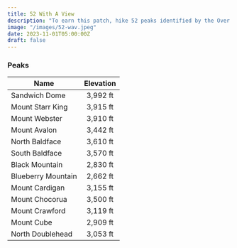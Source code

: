 ```yaml
---
title: 52 With A View 
description: "To earn this patch, hike 52 peaks identified by the Over The Hill Hikers group"
image: "/images/52-wav.jpeg"
date: 2023-11-01T05:00:00Z
draft: false
---
```

### Peaks 

| Name        |    Elevation    | 
| ------------- | :-----------: |
| Sandwich Dome      | 3,992 ft |
| Mount Starr King      |   3,915 ft    |
| Mount Webster |   3,910 ft   |
| Mount Avalon |   3,442 ft   |
| North Baldface |   3,610 ft   |
| South Baldface |   3,570 ft   |
| Black Mountain |   2,830 ft   |
| Blueberry Mountain |   2,662 ft   |
| Mount Cardigan |   3,155 ft   |
| Mount Chocorua |   3,500 ft   |
| Mount Crawford |   3,119 ft   |
| Mount Cube |   2,909 ft   |
| North Doublehead |   3,053 ft   |
